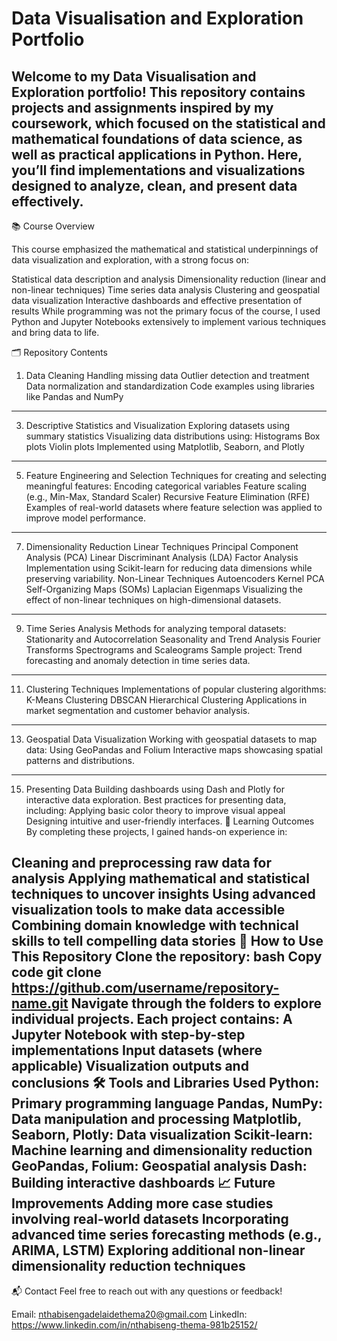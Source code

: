 # Data Visualisation and Exploration Portfolio
Welcome to my Data Visualisation and Exploration portfolio! This repository contains projects and assignments inspired by my coursework, which focused on the statistical and mathematical foundations of data science, as well as practical applications in Python. Here, you’ll find implementations and visualizations designed to analyze, clean, and present data effectively.
----------------------------------------------------
📚 Course Overview

This course emphasized the mathematical and statistical underpinnings of data visualization and exploration, with a strong focus on:

Statistical data description and analysis
Dimensionality reduction (linear and non-linear techniques)
Time series data analysis
Clustering and geospatial data visualization
Interactive dashboards and effective presentation of results
While programming was not the primary focus of the course, I used Python and Jupyter Notebooks extensively to implement various techniques and bring data to life.

🗂 Repository Contents
1. Data Cleaning
Handling missing data
Outlier detection and treatment
Data normalization and standardization
Code examples using libraries like Pandas and NumPy
--------------------------------------
3. Descriptive Statistics and Visualization
Exploring datasets using summary statistics
Visualizing data distributions using:
Histograms
Box plots
Violin plots
Implemented using Matplotlib, Seaborn, and Plotly
----------------------------------------
5. Feature Engineering and Selection
Techniques for creating and selecting meaningful features:
Encoding categorical variables
Feature scaling (e.g., Min-Max, Standard Scaler)
Recursive Feature Elimination (RFE)
Examples of real-world datasets where feature selection was applied to improve model performance.
-------------------------------------------------------
7. Dimensionality Reduction
Linear Techniques
Principal Component Analysis (PCA)
Linear Discriminant Analysis (LDA)
Factor Analysis
Implementation using Scikit-learn for reducing data dimensions while preserving variability.
Non-Linear Techniques
Autoencoders
Kernel PCA
Self-Organizing Maps (SOMs)
Laplacian Eigenmaps
Visualizing the effect of non-linear techniques on high-dimensional datasets.
--------------------------------------------------------
9. Time Series Analysis
Methods for analyzing temporal datasets:
Stationarity and Autocorrelation
Seasonality and Trend Analysis
Fourier Transforms
Spectrograms and Scaleograms
Sample project: Trend forecasting and anomaly detection in time series data.
-------------------------------------------------------------
11. Clustering Techniques
Implementations of popular clustering algorithms:
K-Means Clustering
DBSCAN
Hierarchical Clustering
Applications in market segmentation and customer behavior analysis.
-----------------------------------------------------------
13. Geospatial Data Visualization
Working with geospatial datasets to map data:
Using GeoPandas and Folium
Interactive maps showcasing spatial patterns and distributions.
-------------------------------------------------------------
15. Presenting Data
Building dashboards using Dash and Plotly for interactive data exploration.
Best practices for presenting data, including:
Applying basic color theory to improve visual appeal
Designing intuitive and user-friendly interfaces.
🎯 Learning Outcomes
By completing these projects, I gained hands-on experience in:

Cleaning and preprocessing raw data for analysis
Applying mathematical and statistical techniques to uncover insights
Using advanced visualization tools to make data accessible
Combining domain knowledge with technical skills to tell compelling data stories
🚀 How to Use This Repository
Clone the repository:
bash
Copy code
git clone https://github.com/username/repository-name.git
Navigate through the folders to explore individual projects.
Each project contains:
A Jupyter Notebook with step-by-step implementations
Input datasets (where applicable)
Visualization outputs and conclusions
🛠 Tools and Libraries Used
Python: Primary programming language
Pandas, NumPy: Data manipulation and processing
Matplotlib, Seaborn, Plotly: Data visualization
Scikit-learn: Machine learning and dimensionality reduction
GeoPandas, Folium: Geospatial analysis
Dash: Building interactive dashboards
📈 Future Improvements
Adding more case studies involving real-world datasets
Incorporating advanced time series forecasting methods (e.g., ARIMA, LSTM)
Exploring additional non-linear dimensionality reduction techniques
--------------------------------------
📬 Contact
Feel free to reach out with any questions or feedback!

Email: nthabisengadelaidethema20@gmail.com
LinkedIn: https://www.linkedin.com/in/nthabiseng-thema-981b25152/
